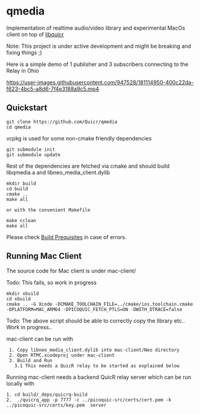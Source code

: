 qmedia
========

Implementation of realtime audio/video library and experimental
MacOs client on top of [libquicr](https://github.com/Quicr/libquicr)

Note: This project is under active development and might be breaking 
and fixing things ;)


Here is a simple demo of 1 publisher and 3 subscribers connecting 
to the Relay in Ohio

https://user-images.githubusercontent.com/947528/181114950-400c22da-f623-4bc5-a8d6-7f4e3188a9c5.mp4


Quickstart
----------
```
git clone https://github.com/Quicr/qmedia
cd qmedia
```

vcpkg is used for some non-cmake friendly dependencies
```
git submodule init
git submodule update
```

Rest of the dependencies are fetched via cmake and should build
libqmedia.a and libneo_media_client.dylib
```
mkdir build
cd build
cmake ..
make all

or with the convenient Makefile

make cclean
make all
```

Please check [Build Prequisites](BUILD-PREREQUISITES.md) in case of
errors.

Running Mac Client 
------------------
The source code for Mac client is under mac-client/


Todo: This fails, so work in progress
```
mkdir xbuild
cd xbuild
cmake .. -G Xcode -DCMAKE_TOOLCHAIN_FILE=../cmake/ios.toolchain.cmake -DPLATFORM=MAC_ARM64 -DPICOQUIC_FETCH_PTLS=ON -DWITH_DTRACE=false
```


Todo: The above script should be able to correctly copy the library etc.. Work in progress.. 

mac-client can be run with
```
 1. Copy libneo_media_client.dylib into mac-client/Neo directory
 2. Open RTMC.xcodeproj under mac-client
 3. Build and Run
   3.1 This needs a QuicR relay to be started as explained below
```

Running mac-client needs a backend QuicR relay server which 
can be run locally with
```
1. cd build/_deps/quicrq-build
2.  ./quicrq_app -p 7777 -c ../picoquic-src/certs/cert.pem -k ../picoquic-src/certs/key.pem  server
```


